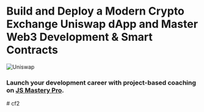 # Build and Deploy a Modern Crypto Exchange Uniswap dApp and Master Web3 Development & Smart Contracts
![Uniswap](https://i.ibb.co/GV4ZBpG/Thumbnail-9.png)

### Launch your development career with project-based coaching on [JS Mastery Pro](https://www.jsmastery.pro).
#   c f 2  
 